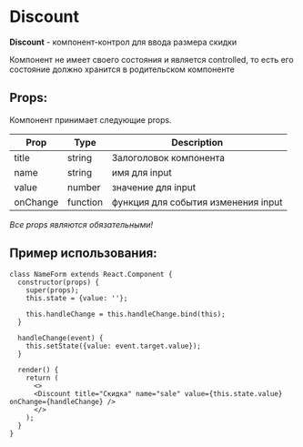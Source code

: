 # Discount

**Discount** - компонент-контрол для ввода размера скидки

Компонент не имеет своего состояния и является controlled, то есть его состояние должно хранится в родительском компоненте

## Props:

Компонент принимает следующие props.

| Prop     | Type     | Description                         |
| -------- | -------- | ----------------------------------- |
| title    | string   | Залоголовок компонента              |
| name     | string   | имя для input                       |
| value    | number   | значение для input                  |
| onChange | function | функция для события изменения input |

_Все props являются обязательными!_

## Пример использования:

```
class NameForm extends React.Component {
  constructor(props) {
    super(props);
    this.state = {value: ''};

    this.handleChange = this.handleChange.bind(this);
  }

  handleChange(event) {
    this.setState({value: event.target.value});
  }

  render() {
    return (
      <>
      <Discount title="Скидка" name="sale" value={this.state.value} onChange={handleChange} />
      </>
    );
  }
}
```
